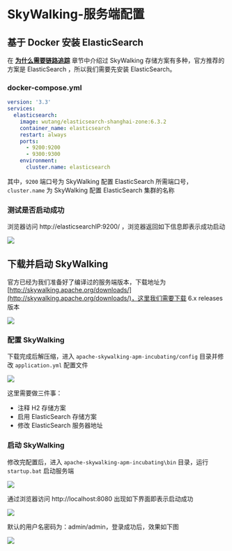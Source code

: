 # SkyWalking-服务端配置

## 基于 Docker 安装 ElasticSearch

在 [**为什么需要链路追踪**](https://www.funtl.com/zh/spring-cloud-alibaba/为什么需要链路追踪.html#为什么需要链路追踪) 章节中介绍过 SkyWalking 存储方案有多种，官方推荐的方案是 ElasticSearch ，所以我们需要先安装 ElasticSearch。

### docker-compose.yml

```yaml
version: '3.3'
services:
  elasticsearch:
    image: wutang/elasticsearch-shanghai-zone:6.3.2
    container_name: elasticsearch
    restart: always
    ports:
      - 9200:9200
      - 9300:9300
    environment:
      cluster.name: elasticsearch
```

其中，`9200` 端口号为 SkyWalking 配置 ElasticSearch 所需端口号，`cluster.name` 为 SkyWalking 配置 ElasticSearch 集群的名称

### 测试是否启动成功

浏览器访问 http://elasticsearchIP:9200/ ，浏览器返回如下信息即表示成功启动

![](/micro/Lusifer_20190114024609.png)

## 下载并启动 SkyWalking

官方已经为我们准备好了编译过的服务端版本，下载地址为 [http://skywalking.apache.org/downloads/](http://skywalking.apache.org/downloads/)，这里我们需要下载 6.x releases 版本

![](/micro/Lusifer_20190114025523.png)

### 配置 SkyWalking

下载完成后解压缩，进入 `apache-skywalking-apm-incubating/config` 目录并修改 `application.yml` 配置文件

![](/micro/Lusifer_20190114030006.png)

这里需要做三件事：

- 注释 H2 存储方案
- 启用 ElasticSearch 存储方案
- 修改 ElasticSearch 服务器地址

### 启动 SkyWalking

修改完配置后，进入 `apache-skywalking-apm-incubating\bin` 目录，运行 `startup.bat` 启动服务端

![](/micro/Lusifer_20190114030813.png)

通过浏览器访问 http://localhost:8080 出现如下界面即表示启动成功

![](/micro/Lusifer_20190114030930.png)

默认的用户名密码为：admin/admin，登录成功后，效果如下图

![](/micro/Lusifer_20190114031040.png)